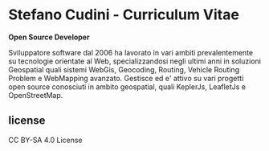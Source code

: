 # Stefano Cudini - Curriculum Vitae

**Open Source Developer**

Sviluppatore software dal 2006 ha lavorato in vari ambiti prevalentemente 
su tecnologie orientate al Web, specializzandosi negli ultimi anni in soluzioni Geospatial 
quali sistemi WebGis, Geocoding, Routing, Vehicle Routing Problem e WebMapping avanzato.
Gestisce ed e' attivo su vari progetti open source conosciuti in ambito geospatial, quali KeplerJs, LeafletJs e OpenStreetMap.

## license
CC BY-SA 4.0 License
